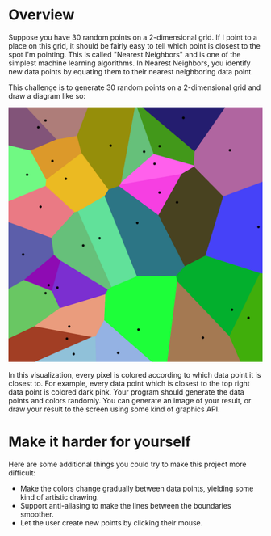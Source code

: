 # Overview

Suppose you have 30 random points on a 2-dimensional grid. If I point to a place on this grid, it should be fairly easy to tell which point is closest to the spot I'm pointing. This is called "Nearest Neighbors" and is one of the simplest machine learning algorithms. In Nearest Neighbors, you identify new data points by equating them to their nearest neighboring data point.

This challenge is to generate 30 random points on a 2-dimensional grid and draw a diagram like so:

![Nearest Neighbors visualization](neighbors.png)

In this visualization, every pixel is colored according to which data point it is closest to. For example, every data point which is closest to the top right data point is colored dark pink. Your program should generate the data points and colors randomly. You can generate an image of your result, or draw your result to the screen using some kind of graphics API.

# Make it harder for yourself

Here are some additional things you could try to make this project more difficult:

 * Make the colors change gradually between data points, yielding some kind of artistic drawing.
 * Support anti-aliasing to make the lines between the boundaries smoother.
 * Let the user create new points by clicking their mouse.
